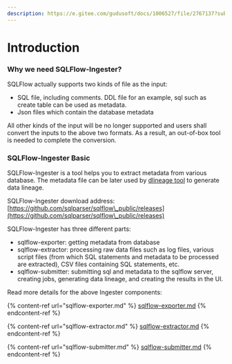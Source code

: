 ```yaml
---
description: https://e.gitee.com/gudusoft/docs/1006527/file/2767137?sub_id=5738180
---
```


# Introduction

### Why we need SQLFlow-Ingester?

SQLFlow actually supports two kinds of file as the input:

* SQL file, including comments. DDL file for an example, sql such as create table can be used as metadata.
* Json files which contain the database metadata

All other kinds of the input will be no longer supported and users shall convert the inputs to the above two formats. As a result, an out-of-box tool is needed to complete the conversion.

### SQLFlow-Ingester Basic

SQLFlow-Ingester is a tool helps you to extract metadata from various database. The metadata file can be later used by [dlineage tool](../../introduction/java-library/) to generate data lineage.

SQLFlow-Ingester download address: [https://github.com/sqlparser/sqlflow\_public/releases](https://github.com/sqlparser/sqlflow\_public/releases)

SQLFlow-Ingester has three different parts:

* sqlflow-exporter: getting metadata from database
* sqlflow-extractor: processing raw data files such as log files, various script files (from which SQL statements and metadata to be processed are extracted), CSV files containing SQL statements, etc.
* sqlflow-submitter: submitting sql and metadata to the sqlflow server, creating jobs, generating data lineage, and creating the results in the UI.

Read more details for the above Ingester components:

{% content-ref url="sqlflow-exporter.md" %}
[sqlflow-exporter.md](sqlflow-exporter.md)
{% endcontent-ref %}

{% content-ref url="sqlflow-extractor.md" %}
[sqlflow-extractor.md](sqlflow-extractor.md)
{% endcontent-ref %}

{% content-ref url="sqlflow-submitter.md" %}
[sqlflow-submitter.md](sqlflow-submitter.md)
{% endcontent-ref %}
